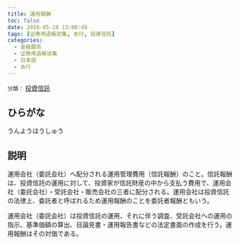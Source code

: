 ```yaml
---
title: 運用報酬
toc: false
date: 2018-05-18 13:00:49
tags: [证券用语解说集, あ行, 投資信託]
categories:
  - 金融服务
  - 证券用语解说集
  - 日本語
  - あ行
---
```


`分類：` [投資信託](/tags/投資信託/)

## ひらがな

うんようほうしゅう

## 説明

運用会社（委託会社）へ配分される運用管理費用（信託報酬）のこと。信託報酬は、投資信託の運用に対して、投資家が信託財産の中から支払う費用で、運用会社（委託会社）・受託会社・販売会社の三者に配分される。運用会社は投資信託の法律上、委託者と呼ばれるため運用報酬のことを委託者報酬ともいう。

運用会社（委託会社）は投資信託の運用、それに伴う調査、受託会社への運用の指示、基準価額の算出、目論見書・運用報告書などの法定書面の作成を行う。運用報酬はその対価である。
